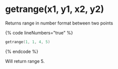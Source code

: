# getrange(x1, y1, x2, y2)

Returns range in number format between two points

{% code lineNumbers="true" %}
```lua
getrange(1, 1, 4, 5)
```
{% endcode %}

Will return range 5.